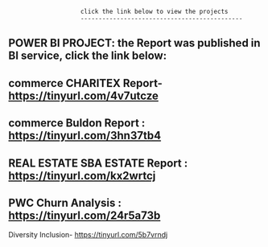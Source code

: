                         click the link below to view the projects
                        ---------------------------------------------
                        
POWER BI PROJECT: the Report was published in BI service, click the link below:
-----------------------------
commerce CHARITEX Report- https://tinyurl.com/4v7utcze
-------------
commerce Buldon Report : https://tinyurl.com/3hn37tb4
---------------
REAL ESTATE SBA ESTATE Report : https://tinyurl.com/kx2wrtcj
----------------
PWC Churn Analysis : https://tinyurl.com/24r5a73b
----------------
Diversity Inclusion-   https://tinyurl.com/5b7vrndj
